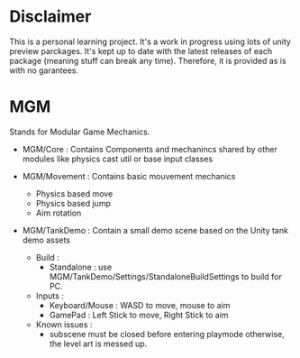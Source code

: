 # Disclaimer
This is a personal learning project. It's a work in progress using lots of unity preview parckages. It's kept up to date with the latest releases of each package (meaning stuff can break any time). Therefore, it is provided as is with no garantees.

# MGM
Stands for Modular Game Mechanics.

* MGM/Core : Contains Components and mechanincs shared by other modules like physics cast util or base input classes

* MGM/Movement : Contains basic mouvement mechanics
  * Physics based move
  * Physics based jump
  * Aim rotation

* MGM/TankDemo : Contain a small demo scene based on the Unity tank demo assets
  * Build :
    * Standalone : use MGM/TankDemo/Settings/StandaloneBuildSettings to build for PC.
  * Inputs :
    * Keyboard/Mouse : WASD to move, mouse to aim
    * GamePad : Left Stick to move, Right Stick to aim
  * Known issues : 
    * subscene must be closed before entering playmode otherwise, the level art is messed up.
